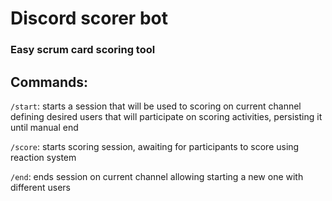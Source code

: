 # Discord scorer bot

### Easy scrum card scoring tool

## Commands:
`/start`: starts a session that will be used to scoring on current channel defining desired users that will participate on scoring activities, persisting it until manual end

`/score`: starts scoring session, awaiting for participants to score using reaction system

`/end`: ends session on current channel allowing starting a new one with different users
